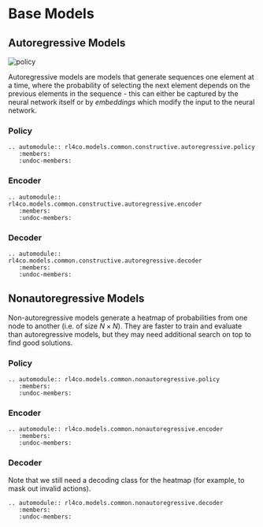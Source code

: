 # Base Models

## Autoregressive Models

<img class="full-img" alt="policy" src="https://user-images.githubusercontent.com/48984123/281976545-ca88f159-d0b3-459e-8fd9-89799be9d1b0.png">

Autoregressive models are models that generate sequences one element at a time, where the probability of selecting the next element depends on the previous elements in the sequence - this can either be captured by the neural network itself or by _embeddings_ which modify the input to the neural network.


### Policy

```{eval-rst}
.. automodule:: rl4co.models.common.constructive.autoregressive.policy
   :members:
   :undoc-members:
```

### Encoder

```{eval-rst}
.. automodule:: rl4co.models.common.constructive.autoregressive.encoder
   :members:
   :undoc-members:
```

### Decoder

```{eval-rst}
.. automodule:: rl4co.models.common.constructive.autoregressive.decoder
   :members:
   :undoc-members:
```

## Nonautoregressive Models

Non-autoregressive models generate a heatmap of probabilities from one node to another (i.e. of size $N \times N$). They are faster to train and evaluate than autoregressive models, but they may need additional search on top to find good solutions.

### Policy

```{eval-rst}
.. automodule:: rl4co.models.common.nonautoregressive.policy
   :members:
   :undoc-members:
```

### Encoder

```{eval-rst}
.. automodule:: rl4co.models.common.nonautoregressive.encoder
   :members:
   :undoc-members:
```

### Decoder

Note that we still need a decoding class for the heatmap (for example, to mask out invalid actions).


```{eval-rst}
.. automodule:: rl4co.models.common.nonautoregressive.decoder
   :members:
   :undoc-members:
```

